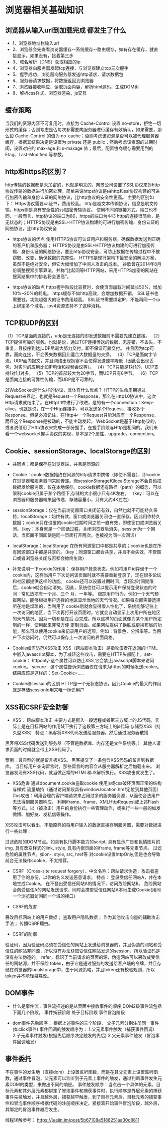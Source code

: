 # 浏览器相关基础知识

## 浏览器从输入url到加载完成 都发生了什么
- 1、浏览器地址栏输入url
- 2、浏览器会先查看浏览器缓存--系统缓存--路由缓存，如有存在缓存，就直接显示。如果没有，接着第三步
- 3、域名解析（DNS）获取相应的ip
- 4、浏览器向服务器发起tcp连接，与浏览器建立tcp三次握手
- 5、握手成功，浏览器向服务器发送http请求，请求数据包
- 6、服务器请求数据，将数据返回到浏览器
- 7、浏览器接收响应，读取页面内容，解析html源码，生成DOM树
- 8、解析css样式、浏览器渲染，js交互

## 缓存策略
当我们的资源内容不可复用时，直接为 Cache-Control 设置 no-store，拒绝一切形式的缓存；否则考虑是否每次都需要向服务器进行缓存有效确认，如果需要，那么设 Cache-Control 的值为 no-cache；否则考虑该资源是否可以被代理服务器缓存，根据其结果决定是设置为 private 还是 public；然后考虑该资源的过期时间，设置对应的 max-age 和 s-maxage 值；最后，配置协商缓存需要用到的 Etag、Last-Modified 等参数。


## http和https的区别？
http传输的数据都是未加密的，也就是明文的，网景公司设置了SSL协议来对http协议传输的数据进行加密处理，简单来说https协议是由http和ssl协议构建的可进行加密传输和身份认证的网络协议，比http协议的安全性更高。
主要的区别如下：
Https协议需要ca证书，费用较高。
http是超文本传输协议，信息是明文传输，https则是具有安全性的ssl加密传输协议。
使用不同的链接方式，端口也不同，一般而言，http协议的端口为80，https的端口为443
http的连接很简单，是无状态的；HTTPS协议是由SSL+HTTP协议构建的可进行加密传输、身份认证的网络协议，比http协议安全

- https协议的优点
使用HTTPS协议可认证用户和服务器，确保数据发送到正确的客户机和服务器；
HTTPS协议是由SSL+HTTP协议构建的可进行加密传输、身份认证的网络协议，要比http协议安全，可防止数据在传输过程中不被窃取、改变，确保数据的完整性。
HTTPS是现行架构下最安全的解决方案，虽然不是绝对安全，但它大幅增加了中间人攻击的成本。
谷歌曾在2014年8月份调整搜索引擎算法，并称“比起同等HTTP网站，采用HTTPS加密的网站在搜索结果中的排名将会更高”。

- https协议的缺点
https握手阶段比较费时，会使页面加载时间延长50%，增加10%~20%的耗电。
https缓存不如http高效，会增加数据开销。
SSL证书也需要钱，功能越强大的证书费用越高。
SSL证书需要绑定IP，不能再同一个ip上绑定多个域名，ipv4资源支持不了这种消耗。

## TCP和UDP的区别
（1）TCP是面向连接的，udp是无连接的即发送数据前不需要先建立链接。
（2）TCP提供可靠的服务。也就是说，通过TCP连接传送的数据，无差错，不丢失，不重复，且按序到达;UDP尽最大努力交付，即不保证可靠交付。 并且因为tcp可靠，面向连接，不会丢失数据因此适合大数据量的交换。
（3）TCP是面向字节流，UDP面向报文，并且网络出现拥塞不会使得发送速率降低（因此会出现丢包，对实时的应用比如IP电话和视频会议等）。
（4）TCP只能是1对1的，UDP支持1对1,1对多。
（5）TCP的首部较大为20字节，而UDP只有8字节。
（6）TCP是面向连接的可靠性传输，而UDP是不可靠的。

2)WebSocket是什么样的协议，具体有什么优点？
HTTP的生命周期通过Request来界定，也就是Request一个Response，那么在Http1.0协议中，这次Http请求就结束了。在Http1.1中进行了改进，是的有一个connection：Keep-alive，也就是说，在一个Http连接中，可以发送多个Request，接收多个Response。但是必须记住，在Http中一个Request只能对应有一个Response，而且这个Response是被动的，不能主动发起。
WebSocket是基于Http协议的，或者说借用了Http协议来完成一部分握手，在握手阶段与Http是相同的。我们来看一个websocket握手协议的实现，基本是2个属性，upgrade，connection。

## Cookie、sessionStorage、localStorage的区别
- 共同点：都是保存在浏览器端，并且是同源的
- Cookie：cookie数据始终在同源的http请求中携带（即使不需要），即cookie在浏览器和服务器间来回传递。而sessionStorage和localStorage不会自动把数据发给服务器，仅在本地保存。cookie数据还有路径（path）的概念，可以限制cookie只属于某个路径下,存储的大小很小只有4K左右。 （key：可以在浏览器和服务器端来回传递，存储容量小，只有大约4K左右）

- sessionStorage：仅在当前浏览器窗口关闭前有效，自然也就不可能持久保持，localStorage：始终有效，窗口或浏览器关闭也一直保存，因此用作持久数据；cookie只在设置的cookie过期时间之前一直有效，即使窗口或浏览器关闭。（key：本身就是一个回话过程，关闭浏览器后消失，session为一个回话，当页面不同即使是同一页面打开两次，也被视为同一次回话）

- localStorage：localStorage 在所有同源窗口中都是共享的；cookie也是在所有同源窗口中都是共享的。（key：同源窗口都会共享，并且不会失效，不管窗口或者浏览器关闭与否都会始终生效）

- 补充说明一下cookie的作用：
保存用户登录状态。例如将用户id存储于一个cookie内，这样当用户下次访问该页面时就不需要重新登录了，现在很多论坛和社区都提供这样的功能。 cookie还可以设置过期时间，当超过时间期限后，cookie就会自动消失。因此，系统往往可以提示用户保持登录状态的时间：常见选项有一个月、三个 月、一年等。
跟踪用户行为。例如一个天气预报网站，能够根据用户选择的地区显示当地的天气情况。如果每次都需要选择所在地是烦琐的，当利用了 cookie后就会显得很人性化了，系统能够记住上一次访问的地区，当下次再打开该页面时，它就会自动显示上次用户所在地区的天气情况。因为一切都是在后 台完成，所以这样的页面就像为某个用户所定制的一样，使用起来非常方便
定制页面。如果网站提供了换肤或更换布局的功能，那么可以使用cookie来记录用户的选项，例如：背景色、分辨率等。当用户下次访问时，仍然可以保存上一次访问的界面风格。

- Cookie如何防范XSS攻击
XSS（跨站脚本攻击）是指攻击者在返回的HTML中嵌入javascript脚本，为了减轻这些攻击，需要在HTTP头部配上，set-cookie：
httponly-这个属性可以防止XSS,它会禁止javascript脚本来访问cookie。
secure - 这个属性告诉浏览器仅在请求为https的时候发送cookie。
结果应该是这样的：Set-Cookie=.....

- Cookie和session的区别
HTTP是一个无状态协议，因此Cookie的最大的作用就是存储sessionId用来唯一标识用户


## XSS和CSRF安全防御
- XSS： 跨站脚本攻击 主要方式是嵌入一段远程或者第三方域上的JS代码，实际上是在目标网站的作用域下执行了这段第三方域上的js代码
存储型XSS（持久型XSS）
特点：黑客将XSS代码发送给服务器，然后通过服务器散播

黑客将XSS代码发送到服务器（不管是数据库、内存还是文件系统等。）
其他人请求页面的时候就会带上XSS代码了。

案例：最典型的就是留言板XSS。
黑客提交了一条包含XSS代码的留言到数据库。
当目标用户查询留言时，那些留言的内容会从服务器解析之后加载出来。
浏览器发现有XSS代码，就当做正常的HTML和JS解析执行。XSS攻击就发生了。

- XSS危害
通过document.cookie盗取cookie
使用js或css破坏页面正常的结构与样式
流量劫持（通过访问某段具有window.location.href定位到其他页面）
Dos攻击：利用合理的客户端请求来占用过多的服务器资源，从而使合法用户无法得到服务器响应。
利用iframe、frame、XMLHttpRequest或上述Flash等方式，以（被攻击）用户的身份执行一些管理动作，或执行一些一般的如发微博、加好友、发私信等操作。

XSS攻击可以看出，不能原样的将用户输入的数据直接存到服务器，需要对数据进行一些处理：

过滤危险的DOM节点。如具有执行脚本能力的script, 具有显示广告和色情图片的img,  具有改变样式的link, style, 具有内嵌页面的iframe, frame等元素节点。
过滤危险的属性节点。如on-, style, src, href等
对cookie设置httpOnly,但是也会导致前台无法操作cookie，不太推荐。


- CSRF（Cross-site request forgery），中文名称：跨站请求伪造，攻击者盗用了你的身份，以你的名义发送恶意请求。
特点：
登录受信任网站A，并在本地生成Cookie。
在不登出受信任网站A的情况下，访问危险网站B。
危险网站会向受信任A的网站发送请求，同时会携带受信任网站A本地生成Cookie(用同一个浏览器访问同一个域的接口)

- CSRF的危害

篡改目标网站上的用户数据；
盗取用户隐私数据；
作为其他攻击向量的辅助攻击手法；
传播CSRF蠕虫。

- CSRF的防御

验证码，因为验证码必须在受信任的网站上发送给浏览器的，并且伪造的网站和受信任的网站非同源，所以没有办法获取受信任网站发送的session，所以验证码是没有办法伪造的。
refer，标识了当前请求的页面的源，伪造网站可以篡改成受信任的网站源，并不保险
token，由于它是通过服务的发送给客户端的令牌，并且存储在浏览器的localstorage中，由于同源策略，并且token还有校验规则，所以token并不能轻易篡改。



## DOM事件
- 什么是事件流：事件流描述的是从页面中接收事件的顺序,DOM2级事件流包括下面几个阶段。
事件捕获阶段
处于目标阶段
事件冒泡阶段

- dom事件先后顺序： 
  根据上述事件的三个阶段， 父子元素分别注册同一事件(如click事件) 事件回调的触发顺序为： 1.父元素事件触发（捕获事件回调） 2.子元素事件触发(根据先后顺序决定触发的先后) 3.父元素事件触发（冒泡事件回调触发）

## 事件委托
不在事件的发生地（直接dom）上设置监听函数，而是在其父元素上设置监听函数，通过事件冒泡，父元素可以监听到子元素上事件的触发，通过判断事件发生元素DOM的类型，来做出不同的响应。
事件触发顺序：当点击一个具体的元素，目标元素和其外层元素都绑定了冒泡事件和捕获事件时，执行顺序是外层元素的捕获事件先被触发，并且越外层，捕获越早触发，到了目标元素后，目标元素的捕获事件和冒泡事件顺序根据代码的注册顺序决定，紧接着开始事件冒泡阶段，越外层，其绑定的冒泡事件越后发生。

线程详解参考： https://juejin.im/post/5b67108e5188251aa30c8811

